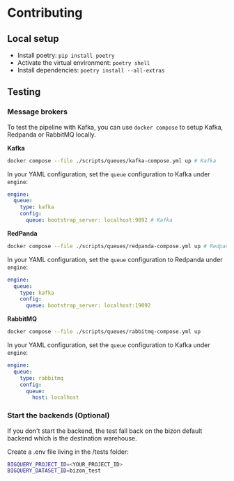 # Contributing

## Local setup
- Install poetry: `pip install poetry`
- Activate the virtual environment: `poetry shell`
- Install dependencies: `poetry install --all-extras`

## Testing

### Message brokers

To test the pipeline with Kafka, you can use `docker compose` to setup Kafka, Redpanda or RabbitMQ locally.

**Kafka**
```bash
docker compose --file ./scripts/queues/kafka-compose.yml up # Kafka
```

In your YAML configuration, set the `queue` configuration to Kafka under `engine`:
```yaml
engine:
  queue:
    type: kafka
    config:
      queue: bootstrap_server: localhost:9092 # Kafka
```

**RedPanda**

```bash
docker compose --file ./scripts/queues/redpanda-compose.yml up # Redpanda
```

In your YAML configuration, set the `queue` configuration to Redpanda under `engine`:
```yaml
engine:
  queue:
    type: kafka
    config:
      queue: bootstrap_server: localhost:19092
```


**RabbitMQ**
```bash
docker compose --file ./scripts/queues/rabbitmq-compose.yml up
```

In your YAML configuration, set the `queue` configuration to Kafka under `engine`:

```yaml
engine:
  queue:
    type: rabbitmq
    config:
      queue:
        host: localhost

```

### Start the backends (Optional)
If you don't start the backend, the test fall back on the bizon default backend which is the destination warehouse.

Create a .env file living in the /tests folder:
```bash
BIGQUERY_PROJECT_ID=<YOUR_PROJECT_ID>
BIGQUERY_DATASET_ID=bizon_test
```